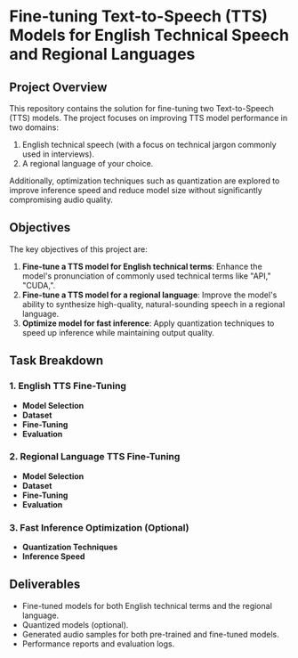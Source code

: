# Fine-tuning Text-to-Speech (TTS) Models for English Technical Speech and Regional Languages

## Project Overview
This repository contains the solution for fine-tuning two Text-to-Speech (TTS) models. The project focuses on improving TTS model performance in two domains:
1. English technical speech (with a focus on technical jargon commonly used in interviews).
2. A regional language of your choice.

Additionally, optimization techniques such as quantization are explored to improve inference speed and reduce model size without significantly compromising audio quality.


## Objectives
The key objectives of this project are:
1. **Fine-tune a TTS model for English technical terms**: Enhance the model's pronunciation of commonly used technical terms like "API," "CUDA,".
2. **Fine-tune a TTS model for a regional language**: Improve the model's ability to synthesize high-quality, natural-sounding speech in a regional language.
3. **Optimize model for fast inference**: Apply quantization techniques to speed up inference while maintaining output quality.


## Task Breakdown

### 1. English TTS Fine-Tuning
- **Model Selection**
- **Dataset**
- **Fine-Tuning**
- **Evaluation**
### 2. Regional Language TTS Fine-Tuning
- **Model Selection**
- **Dataset**
- **Fine-Tuning**
- **Evaluation**

### 3. Fast Inference Optimization (Optional)
- **Quantization Techniques**
- **Inference Speed**

## Deliverables
- Fine-tuned models for both English technical terms and the regional language.
- Quantized models (optional).
- Generated audio samples for both pre-trained and fine-tuned models.
- Performance reports and evaluation logs.

